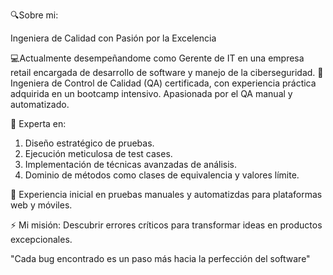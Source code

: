 :mag:Sobre mi:
 
Ingeniera de Calidad con Pasión por la Excelencia
 
:computer:Actualmente desempeñandome como Gerente de IT en una empresa retail encargada de desarrollo de software y manejo de la ciberseguridad.
:beginner:Ingeniera de Control de Calidad (QA) certificada, con experiencia práctica adquirida en un bootcamp intensivo. Apasionada por el QA manual y automatizado.

🌱 Experta en:
  1. Diseño estratégico de pruebas.
  2. Ejecución meticulosa de test cases.
  3. Implementación de técnicas avanzadas de análisis.
  4. Dominio de métodos como clases de equivalencia y valores límite.

🚀 Experiencia inicial en pruebas manuales y automatizdas para plataformas web y móviles.

⚡ Mi misión: Descubrir errores críticos para transformar ideas en productos excepcionales.

"Cada bug encontrado es un paso más hacia la perfección del software"


